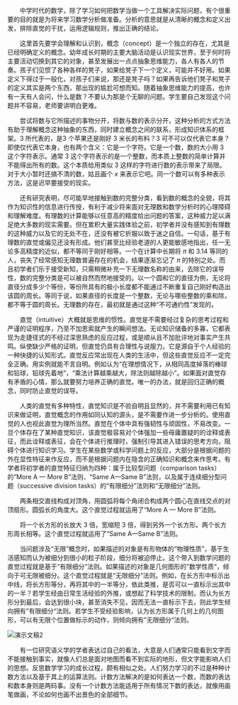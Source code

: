 &ensp;&ensp;&ensp;&ensp;中学时代的数学，除了学习如何把数学当做一个工具解决实际问题，有个很重要的目的就是为将来学习数学分析做准备。分析的意思就是从清晰的概念和定义出发，排除直觉的干扰，运用逻辑规则，推出正确的结论。

&ensp;&ensp;&ensp;&ensp;这里首先要学会理解和认识到，概念（concept）是一个独立的存在，尤其是已经明确定义的概念。幼年成长时期的主要大脑活动是认识现实世界，至于何时将主要活动切换到其它的对象，甚至发展出一点点抽象思维能力，各人有各人的节奏。孩子们见惯了各种各样的凳子，如果给凳子下一个定义，可能并不好用。如果定义下得过于一般化，对孩子们来说，那还是凳子吗？如果再告诉他们凳子和凳子的定义其实是两个东西，那出现的尴尬可想而知。随着抽象思维能力的提高，也许有一天有人会问，什么是数？不要认为那是个无聊的问题。学生要自己发现这个问题并不容易，老师要讲明白更难。

&ensp;&ensp;&ensp;&ensp;尝试将数与它所描述的事物分开，将数与数的表示分开，这种分析的方式方法有助于理解概念这种抽象的东西，同时建立概念之间的联系，形成知识体系的框架。$3$ 所代表的，是$3$ 个苹果还是刚好 $3$ 米长的布料？$3$ 可不可以仅代表它本身？即使仅代表它本身，也有两个含义：它是一个字符。它是一个数，数的大小用 $3$ 这个字符表示。通常 $3$ 这个字符表示的是一个整数，而本质上整数的简单计算并不能得出所有的数。这个本质给用类似 $3$ 这样的字符进行数的表示带来了局限。对于大小暂时还搞不清的数，姑且画个 $x$ 来表示它吧。同一个数可以有多种表示方法，这是迟早要接受的现实。

&ensp;&ensp;&ensp;&ensp;还有研究表明，尽可能早地接触到数的完整分类，看到数的概念的全貌，将其作为知识性的信息进行传授，有利于减少将来面对无理数和数学分析时的心理障碍和理解难度。有理数的计算能够以任意高的精度给出问题的答案，这种威力足以满足绝大多数的现实需要。但在累积大量实践体验之前，初学者并没有感知到有理数的这种威力以及它的无处不在，还没有被它折服以致于迷之自信。一句话，基于有理数的直觉或偏见还没有形成。他们甚至比经验老道的人更能敏感地指出，任一无论多高精度的近似，都不等同于刚好相等。一个在计算中长期将 $\pi$ 和 $3.14$ 等同的人，丧失了经常感知无理数普遍存在的机会，结果逐渐忘记了 $\pi$ 的特别之处。而且初学者们乐于接受新知，只需稍微补充一下无理数名称的由来，去除它的误导性，数的完整分类是可以被自然而然地接受的。以一个圆和它的直径为例，无论将直径分成多少个等份，等份所具有的极小长度都不能通过不断重复自己刚好构造出该圆的周长。等同于说，如果直径的长度是一个整数，无论与哪些整数的乘和除，都不等于圆的周长。无理数的存在，最初就是通过这种“不可通约性”发现的。

&ensp;&ensp;&ensp;&ensp;直觉（intuitive）大概就是思维的惯性。直觉是不需要经过复杂的思考过程和严谨的证明程序，乃至不加思索就产生的瞬间想法。无论知识储备的多寡，它都表现为走捷径式的不经过深思熟虑的反应过程，或是顺从且不加批评地对事实产生共鸣。纵使缺少严格的证明，但直觉仍具有合理性与说服力。它是源自于个人经验的一种快捷的认知形式。直觉反应常出现在人类的生活中，但这些直觉反应不一定完全正确。用实例就能不言自明。例如认为“在理想情况下，从相同高度掉落的棒球和铅球，铅球先着地”，“乘法计算越乘越大，除法则越除越小”。如果面对直觉存有矛盾的心情，那么就要努力培养正确的直觉。唯一的办法，就是回归正确的概念，同时防止直觉的误导。

&ensp;&ensp;&ensp;&ensp;人类的直觉有多种特性，直觉知识是不验自明且显然的，并不需要利用已有知识来做证明，直觉概念的作用如同认知的源头，是不需要作进一步分析的。使用直觉的人也视此直觉为理所当然。直觉在个体中具有强韧性与顽固性，不易改变。一旦个体存在了某种直觉知识，该直觉极容易对个体强加一些毋庸置疑的的诠释或表征，而此诠释或表征，会在个体进行推理时，强制引导其进入错误的思考方向，阻碍个体进行知识学习。学生在某些数学或科学问题上的反应，大部分是根据问题的外在显性特征来作反应，而不是根据问题内在隐含的正确知识和概念来作思考。有学者将初学者的直觉特征归纳为四种：属于比较型问题（comparison tasks）的“More A — More B”法则、“Same A—Same B”法则，以及属于连续细分型问题（successive division tasks）的“有限细分”法则和“无限细分”法则。

&ensp;&ensp;&ensp;&ensp;两条相交直线构成对顶角，用圆弧将每个角闭合构成两个圆心在直线交点的对顶扇形。圆弧长的角度大。这个直觉过程就运用了“More A — More B”法则。

&ensp;&ensp;&ensp;&ensp;将一个长方形的长放大 $3$ 倍，宽缩短 $3$ 倍，得到另外一个长方形。两个长方形周长相等。这个直觉过程就运用了“Same A—Same B”法则。

&ensp;&ensp;&ensp;&ensp;当问题涉及“无限”概念时，如果描述的对象是有形物体的“物理性质”，基于生活感知而认为被细分到很小的粒子阶段，细分将被迫停止。这个带入到数学问题的直觉过程就是基于“有限细分”法则。如果描述的对象是几何图形的”数学性质“，倾向于可无限被细分。这个直觉过程就是“无限细分”法则。例如，在长方形中标示出中线，将长方形等分，再将其中的一半等分，依此类推，是否可以一直标示出其中的一半？若学生经由日常生活经验的外推，或想起了科学技术的限制，而认为长方形分到最后，会达到很小块，甚至消失不见，因而无法一直标示下去，则此学生倾向拥有”有限细分“法则。若学生不受经验影响，认为长方形属于几何上的几何图形，可以有无限个位置做标示的动作，则倾向拥有”无限细分“法则。

![演示文稿2](C:\Users\yangx\Desktop\演示文稿2.jpg)

&ensp;&ensp;&ensp;&ensp;有一位研究语义学的学者表达过自己的看法，大意是人们通常只能看到文字而不能接触到事实，就像人们总是面对地图而看不到实际的地形，但文字能影响人们的思想。反思数学学习的成长过程，颇有相似之处。人们努力学习的不过是种种计数方法以及基于其上的运算法则。计数方法解决的是如何表达一个数，而数的表达和数本身则是两码事。没有一个计数方法能适用于所有情况下数的表达，就像用画笔做画，不论如何也画不出景色的全部细节。